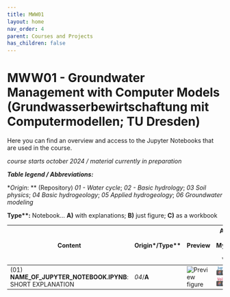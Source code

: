 ```yaml
---
title: MWW01
layout: home
nav_order: 4
parent: Courses and Projects
has_children: false
---
```


# MWW01 - Groundwater Management with Computer Models (Grundwasserbewirtschaftung mit Computermodellen; TU Dresden)

Here you can find an overview and access to the Jupyter Notebooks that are used in the course.


_course starts october 2024 / material currently in preparation_

**_Table legend / Abbreviations:_**

**Origin*: ** (Repository) _01 - Water cycle_; _02 - Basic hydrology_; _03 Soil physics_; _04 Basic hydrogeology_; _05 Applied hydrogeology_; _06 Groundwater modeling_

**Type\**:** Notebook...  **A)** with explanations; **B)** just figure; **C)** as a workbook 

|Content|Origin*/Type**|Preview|Access (via MyBinder and Voila)| QR for access |
|-------|-----------|------| --- | --- |
|(01) **NAME_OF_JUPYTER_NOTEBOOK.IPYNB**: SHORT EXPLANATION| _04_/**A** |![Preview figure](./assets/images/YOUR_COURSE/pre/PRE_YOURCOURSEGWP01.png?raw=true)|[![Binder](./assets/images/NB_badge_logo.png)](https://mybinder.org/v2/gh/gw-inux/Jupyter-Notebooks/HEAD?urlpath=notebooks%2FFOLDER_IN_THE_REPOSITORY%2FNAME_OF_JUPYTER_NOTEBOOK.ipynb)[![Binder](./assets/images/VD_badge_logo.png)](https://mybinder.org/v2/gh/gw-inux/Jupyter-Notebooks/HEAD?urlpath=voila%2Frender%2FFOLDER_IN_THE_REPOSITORY%2FNAME_OF_JUPYTER_NOTEBOOK.ipynb)|![QR](./assets/images/YOUR_COURSE/qr/QR_YOURCOURSE01.png?raw=true)|